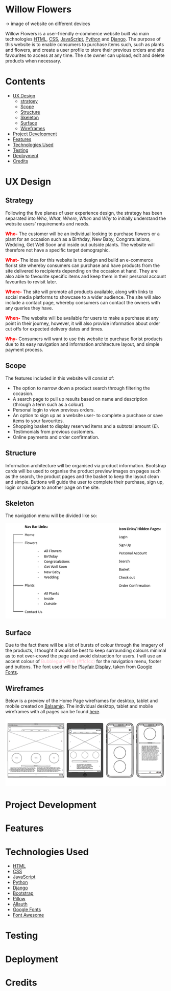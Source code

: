# Willow Flowers 

-> image of website on different devices 

Willow Flowers is a user-friendly e-commerce website built via main technologies [HTML](https://html.com/), [CSS](https://en.wikipedia.org/wiki/CSS), [JavaScript](https://www.javascript.com/about), [Python](https://www.python.org/) and [Django](https://www.djangoproject.com/). 
The purpose of this website is to enable consumers to purchase items such, such as plants and flowers, and create a user profile to store their previous orders and site favourites to access at any time. The site owner can upload, edit and delete products when necessary. 

# Contents
* [UX Design](#UX-Design)
    * [stratgey](##strategy)
    * [Scope](##Scope)
    * [Structure](##Structure)
    * [Skeleton](##Skeleton)
    * [Surface](##Surface)
    * [Wireframes](##Wireframes)
* [Project Development](#Project-Development)
* [Features](#Features)
* [Technologies Used](#Technologies-Used)
* [Testing](#Tesing)
* [Deployment](#Deployment)
* [Credits](#Credits)



# UX Design 

## Strategy
Following the five planes of user experience design, the strategy has been separated into *Who*, *What*, *Where*, *When* and *Why* to initially  understand the website users’ requirements and needs. 

<span style="color:red">**Who-**</span> The customer will be an individual looking to purchase flowers or a plant for an occasion such as a Birthday, New Baby, Congratulations, Wedding, Get Well Soon and inside out outside plants. The website will therefore not have a specific target demographic. 

<span style="color:red">**What-**</span> The idea for this website is to design and build an e-commerce florist site whereby consumers can purchase and have products from the site delivered to recipients depending on the occasion at hand. They are also able to favourite specific items and keep them in their personal account favourites to revisit later. 

<span style="color:red">**Where-**</span> The site will promote all products available, along with links to social media platforms to showcase to a wider audience. The site will also include a contact page, whereby consumers can contact the owners with any queries they have. 

<span style="color:red">**When-**</span> The website will be available for users to make a purchase at any point in their journey, however, it will also provide information about order cut offs for expected delivery dates and times. 

<span style="color:red">**Why-**</span> Consumers will want to use this website to purchase florist products due to its easy navigation and information architecture layout, and simple payment process.

## Scope
The features included in this website will consist of:
* The option to narrow down a product search through filtering the occasion. 
* A search page to pull up results based on name and description (through a term such as a colour).
* Personal login to view previous orders.
* An option to sign up as a website user- to complete a purchase or save items to your favourites.
* Shopping basket to display reserved items and a subtotal amount (£).
* Testimonials from previous customers.
* Online payments and order confirmation.

## Structure 
Information architecture will be organised via product information. Bootstrap cards will be used to organise the product preview images on pages such as the search, the product pages and the basket to keep the layout clean and simple. Buttons will guide the user to complete their purchase, sign up, login or navigate to another page on the site. 

## Skeleton
The navigation menu will be divided like so:

![Nav-links-menu](README-images/Nav-links-menu.png)

## Surface
Due to the fact there will be a lot of bursts of colour through the imagery of the products, I thought it would be best to keep surrounding colours minimal as to not over-crowd the page and avoid distraction for users. I will use an accent colour of <span style="color:#ffc1cc">Bubblegum Pink (#ffc1cc) </span> for the navigation menu, footer and buttons. The font used will be [Playfair Display](https://fonts.google.com/specimen/Playfair+Display?query=playfair), taken from [Google Fonts](https://fonts.google.com/).

## Wireframes 
Below is a preview of the Home Page wireframes for desktop, tablet and mobile created on [Balsamiq](https://balsamiq.com/). The individual desktop, tablet and mobile wireframes with all pages can be found [here](README-wireframes).

![wireframes-preview](README-images/wireframes-preview.png)


# Project Development 


# Features


# Technologies Used
* [HTML](https://html.com/)
* [CSS](https://en.wikipedia.org/wiki/CSS)
* [JavaScript](https://www.javascript.com/about)
* [Python](https://www.python.org/) 
* [Django](https://www.djangoproject.com/)
* [Bootstrap](https://getbootstrap.com/)
* [Pillow](https://pillow.readthedocs.io/en/stable/)
* [Allauth](https://django-allauth.readthedocs.io/en/latest/installation.html)
* [Google Fonts](https://fonts.google.com/)
* [Font Awesome](https://fontawesome.com/)

# Testing 


# Deployment 


# Credits 